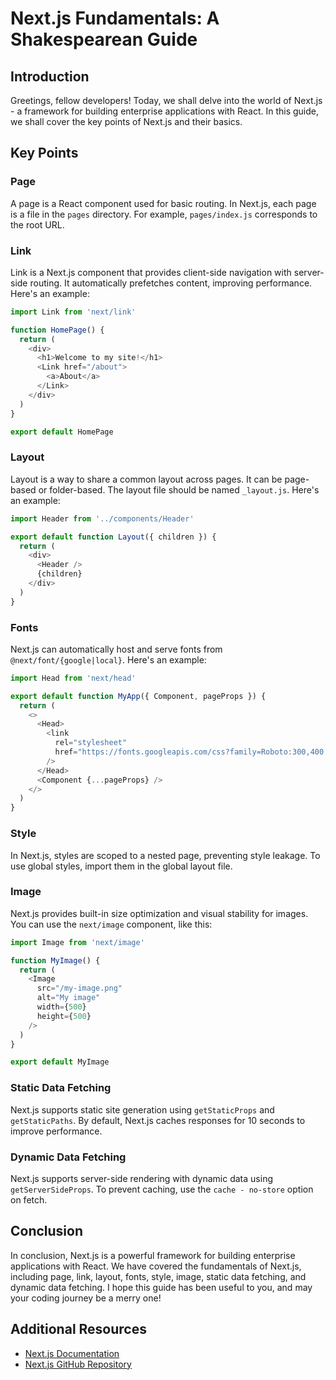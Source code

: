 # Next.js Fundamentals: A Shakespearean Guide

## Introduction

Greetings, fellow developers! Today, we shall delve into the world of Next.js - a framework for building enterprise applications with React. In this guide, we shall cover the key points of Next.js and their basics.

## Key Points

### Page

A page is a React component used for basic routing. In Next.js, each page is a file in the `pages` directory. For example, `pages/index.js` corresponds to the root URL.

### Link

Link is a Next.js component that provides client-side navigation with server-side routing. It automatically prefetches content, improving performance. Here's an example:

```javascript
import Link from 'next/link'

function HomePage() {
  return (
    <div>
      <h1>Welcome to my site!</h1>
      <Link href="/about">
        <a>About</a>
      </Link>
    </div>
  )
}

export default HomePage
```

### Layout

Layout is a way to share a common layout across pages. It can be page-based or folder-based. The layout file should be named `_layout.js`. Here's an example:

```javascript
import Header from '../components/Header'

export default function Layout({ children }) {
  return (
    <div>
      <Header />
      {children}
    </div>
  )
}
```

### Fonts

Next.js can automatically host and serve fonts from `@next/font/{google|local}`. Here's an example:

```javascript
import Head from 'next/head'

export default function MyApp({ Component, pageProps }) {
  return (
    <>
      <Head>
        <link
          rel="stylesheet"
          href="https://fonts.googleapis.com/css?family=Roboto:300,400,500,700&display=swap"
        />
      </Head>
      <Component {...pageProps} />
    </>
  )
}
```

### Style

In Next.js, styles are scoped to a nested page, preventing style leakage. To use global styles, import them in the global layout file.

### Image

Next.js provides built-in size optimization and visual stability for images. You can use the `next/image` component, like this:

```javascript
import Image from 'next/image'

function MyImage() {
  return (
    <Image
      src="/my-image.png"
      alt="My image"
      width={500}
      height={500}
    />
  )
}

export default MyImage
```

### Static Data Fetching

Next.js supports static site generation using `getStaticProps` and `getStaticPaths`. By default, Next.js caches responses for 10 seconds to improve performance.

### Dynamic Data Fetching

Next.js supports server-side rendering with dynamic data using `getServerSideProps`. To prevent caching, use the `cache - no-store` option on fetch.

## Conclusion

In conclusion, Next.js is a powerful framework for building enterprise applications with React. We have covered the fundamentals of Next.js, including page, link, layout, fonts, style, image, static data fetching, and dynamic data fetching. I hope this guide has been useful to you, and may your coding journey be a merry one!

## Additional Resources

- [Next.js Documentation](https://nextjs.org/docs/getting-started)
- [Next.js GitHub Repository](https://github.com/vercel/next.js/)